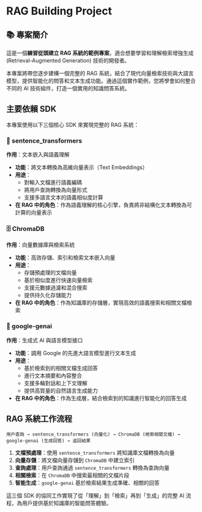 # RAG Building Project

## 📚 專案簡介

這是一個**練習從頭建立 RAG 系統的範例專案**，適合想要學習和理解檢索增強生成 (Retrieval-Augmented Generation) 技術的開發者。

本專案將帶您逐步建構一個完整的 RAG 系統，結合了現代向量檢索技術與大語言模型，提供智能化的問答和文本生成功能。通過這個實作範例，您將學會如何整合不同的 AI 技術組件，打造一個實用的知識問答系統。

## 主要依賴 SDK

本專案使用以下三個核心 SDK 來實現完整的 RAG 系統：

### 🤖 sentence_transformers
**作用**：文本嵌入與語義理解
- **功能**：將文本轉換為高維向量表示（Text Embeddings）
- **用途**：
  - 對輸入文檔進行語義編碼
  - 將用戶查詢轉換為向量形式
  - 支援多語言文本的語義相似度計算
- **在 RAG 中的角色**：作為語義理解的核心引擎，負責將非結構化文本轉換為可計算的向量表示

### 🗄️ ChromaDB
**作用**：向量數據庫與檢索系統
- **功能**：高效存儲、索引和檢索文本嵌入向量
- **用途**：
  - 存儲預處理的文檔向量
  - 基於相似度進行快速向量檢索
  - 支援元數據過濾和混合搜索
  - 提供持久化存儲能力
- **在 RAG 中的角色**：作為知識庫的存儲層，實現高效的語義搜索和相關文檔檢索

### 🧠 google-genai
**作用**：生成式 AI 與語言模型接口
- **功能**：調用 Google 的先進大語言模型進行文本生成
- **用途**：
  - 基於檢索到的相關文檔生成回答
  - 進行文本摘要和內容整合
  - 支援多輪對話和上下文理解
  - 提供高質量的自然語言生成能力
- **在 RAG 中的角色**：作為生成層，結合檢索到的知識進行智能化的回答生成

## RAG 系統工作流程

```
用戶查詢 → sentence_transformers (向量化) → ChromaDB (檢索相關文檔) → google-genai (生成回答) → 返回結果
```

1. **文檔預處理**：使用 `sentence_transformers` 將知識庫文檔轉換為向量
2. **向量存儲**：將文檔向量存儲到 `ChromaDB` 中建立索引
3. **查詢處理**：用戶查詢通過 `sentence_transformers` 轉換為查詢向量
4. **相關檢索**：在 `ChromaDB` 中搜索最相關的文檔片段
5. **智能生成**：`google-genai` 基於檢索結果生成準確、相關的回答

這三個 SDK 的協同工作實現了從「理解」到「檢索」再到「生成」的完整 AI 流程，為用戶提供基於知識庫的智能問答體驗。
